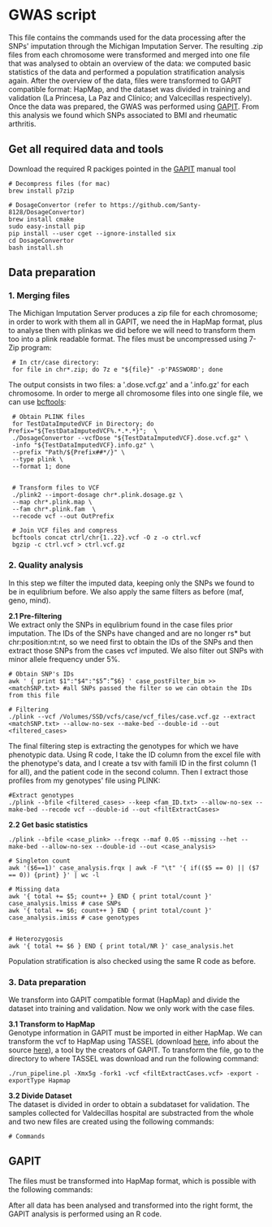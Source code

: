 # GWAS script

This file contains the commands used for the data processing after the SNPs' imputation through the Michigan Imputation Server. The resulting .zip files from each chromosome were transformed and merged into one file that was analysed to obtain an overview of the data: we computed basic statistics of the data and performed a population stratification analysis again.
After the overview of the data, files were transformed to GAPIT compatible format: HapMap, and the dataset was divided in training and validation (La Princesa, La Paz and Clínico; and Valcecillas respectively). Once the data was prepared, the GWAS was performed using [GAPIT](https://www.maizegenetics.net/gapit). From this analysis we found which SNPs associated to BMI and rheumatic arthritis.

 ## Get all required data and tools  
 Download the required R packiges pointed in the [GAPIT](https://www.maizegenetics.net/gapit) manual tool
 
    # Decompress files (for mac)
    brew install p7zip
    
    # DosageConvertor (refer to https://github.com/Santy-8128/DosageConvertor)
    brew install cmake
    sudo easy-install pip
    pip install --user cget --ignore-installed six
    cd DosageConvertor
    bash install.sh
       
    
    
 ## Data preparation
 ### 1. Merging files
The Michigan Imputation Server produces a zip file for each chromosome; in order to work with them all in GAPIT, we need the in HapMap format, plus to analyse then with plinkas we did before we will need to transform them too into a plink readable format. The files must be uncompressed using 7-Zip program:
   
     # In ctr/case directory:
     for file in chr*.zip; do 7z e "${file}" -p'PASSWORD'; done

The output consists in two files: a '.dose.vcf.gz' and a '.info.gz' for each chromosome. In order to merge all chromosome files into one single file, we can use [bcftools](http://samtools.github.io/bcftools/bcftools.html):

     # Obtain PLINK files
     for TestDataImputedVCF in Directory; do Prefix="${TestDataImputedVCF%.*.*.*}";  \
     ./DosageConvertor --vcfDose "${TestDataImputedVCF}.dose.vcf.gz" \
     -info "${TestDataImputedVCF}.info.gz" \
     --prefix "Path/${Prefix##*/}" \
     --type plink \
     --format 1; done
                               
                          
     # Transform files to VCF
     ./plink2 --import-dosage chr*.plink.dosage.gz \
     --map chr*.plink.map \
     --fam chr*.plink.fam  \
     --recode vcf --out OutPrefix
     
     # Join VCF files and compress
     bcftools concat ctrl/chr{1..22}.vcf -O z -o ctrl.vcf       
     bgzip -c ctrl.vcf > ctrl.vcf.gz


### 2. Quality analysis
In this step we filter the imputed data, keeping only the SNPs we found to be in equlibrium before. We also apply the same filters as before (maf, geno, mind).


**2.1 Pre-filtering**  
We extract only the SNPs in equlibrium found in the case files prior imputation. The IDs of the SNPs have changed and are no longer rs* but chr:position:nt:nt, so we need first to obtain the IDs of the SNPs and then extract those SNPs from the cases vcf imputed. We also filter out SNPs with minor allele frequency under 5%. 

    # Obtain SNP's IDs
    awk ' { print $1":"$4":"$5”:”$6} ' case_postFilter_bim >> <matchSNP.txt> #all SNPs passed the filter so we can obtain the IDs from this file
    
    # Filtering
    ./plink --vcf /Volumes/SSD/vcfs/case/vcf_files/case.vcf.gz --extract <matchSNP.txt> --allow-no-sex --make-bed --double-id --out <filtered_cases>
    
The final filtering step is extracting the genotypes for which we have phenotypic data. Using R code, I take the ID column from the excel file with the phenotype's data, and I create a tsv with famili ID in the first column (1 for all), and the patient code in the second column. Then I extract those profiles from my genotypes' file using PLINK:

    #Extract genotypes
    ./plink --bfile <filtered_cases> --keep <fam_ID.txt> --allow-no-sex --make-bed --recode vcf --double-id --out <filtExtractCases>
    
  
    
**2.2 Get basic statistics**

    ./plink --bfile <case_plink> --freqx --maf 0.05 --missing --het --make-bed --allow-no-sex --double-id --out <case_analysis>
    
    # Singleton count
    awk '($6==1)' case_analysis.frqx | awk -F "\t" '{ if(($5 == 0) || ($7 == 0)) {print} }' | wc -l
    
    # Missing data
    awk '{ total += $5; count++ } END { print total/count }' case_analysis.lmiss # case SNPs 
    awk '{ total += $6; count++ } END { print total/count }' case_analysis.imiss # case genotypes 
   
    
    # Heterozygosis 
    awk '{ total += $6 } END { print total/NR }' case_analysis.het
    
Population stratification is also checked using the same R code as before.  



### 3. Data preparation
We transform into GAPIT compatible format (HapMap) and divide the dataset into training and validation. Now we only work with the case files.
 
 **3.1 Transform to HapMap**  
Genotype information in GAPIT must be imported in either HapMap. We can transform the vcf to HapMap using TASSEL (download [here](https://www.maizegenetics.net/tassel), info about the source [here](https://bitbucket.org/tasseladmin/tassel-5-source/src/master)), a tool by the creators of GAPIT. To transform the file, go to the directory to where TASSEL was download and run the following command:
     
    ./run_pipeline.pl -Xmx5g -fork1 -vcf <filtExtractCases.vcf> -export -exportType Hapmap


 **3.2 Divide Dataset**  
 The dataset is divided in order to obtain a subdataset for validation. The samples collected for Valdecillas hospital are substracted from the whole and two new files are created using the following commands:

    # Commands 
    


## GAPIT 
The files must be transformed into HapMap format, which is possible with the following commands:

After all data has been analysed and transformed into the right formt, the GAPIT analysis is performed using an R code.

